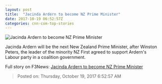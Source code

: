 ```yaml
---
layout: post
title:  "Jacinda Ardern to become NZ Prime Minister"
date: 2017-10-19 06:52:57Z
categories: cnn-com-top-stories
---
```


![Jacinda Ardern to become NZ Prime Minister](http://cdn.cnn.com/cnnnext/dam/assets/171019140232-jacinda-ardern-new-zealand-0926-01-super-tease.jpg)

Jacinda Ardern will be the next New Zealand Prime Minister, after Winston Peters, the leader of the minority NZ First agreed to support Ardern's Labour party in a coalition government.


Full story on F3News: [Jacinda Ardern to become NZ Prime Minister](http://www.f3nws.com/n/gGZrDH)

> Posted on: Thursday, October 19, 2017 6:52:57 AM
